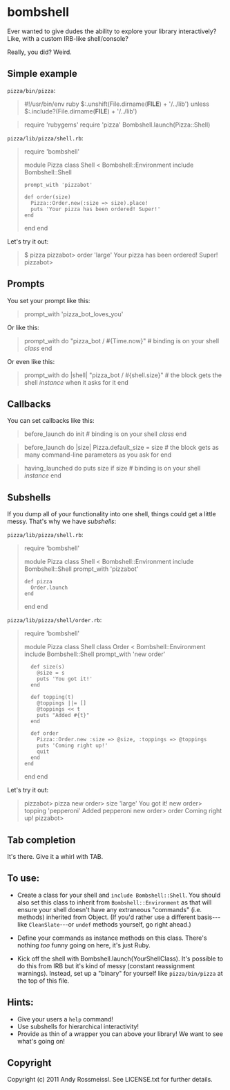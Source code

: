 # bombshell

Ever wanted to give dudes the ability to explore your library interactively? Like, with a custom IRB-like shell/console?

Really, you did? Weird.

## Simple example

`pizza/bin/pizza`:

> #!/usr/bin/env ruby
> $:.unshift(File.dirname(__FILE__) + '/../lib') unless $:.include?(File.dirname(__FILE__) + '/../lib')

> require 'rubygems'
> require 'pizza'
> Bombshell.launch(Pizza::Shell)

`pizza/lib/pizza/shell.rb`:
> require 'bombshell'
> 
> module Pizza
>   class Shell < Bombshell::Environment
>     include Bombshell::Shell
>     
>     prompt_with 'pizzabot'
>     
>     def order(size)
>       Pizza::Order.new(:size => size).place!
>       puts 'Your pizza has been ordered! Super!'
>     end
>   end
> end

Let's try it out:

> $ pizza
> pizzabot> order 'large'
> Your pizza has been ordered! Super!
> pizzabot>

## Prompts

You set your prompt like this:

> prompt_with 'pizza_bot_loves_you'

Or like this:

> prompt_with do
>   "pizza_bot / #{Time.now}" # binding is on your shell *class*
> end

Or even like this:

> prompt_with do |shell|
>   "pizza_bot / #{shell.size}" # the block gets the shell *instance* when it asks for it
> end

## Callbacks

You can set callbacks like this:

> before_launch do
>   init # binding is on your shell *class*
> end

> before_launch do |size|
>   Pizza.default_size = size # the block gets as many command-line parameters as you ask for
> end

> having_launched do
>   puts size if size # binding is on your shell *instance*
> end

## Subshells

If you dump all of your functionality into one shell, things could get a little messy. That's why we have *subshells*:

`pizza/lib/pizza/shell.rb`:

> require 'bombshell'
> 
> module Pizza
>   class Shell < Bombshell::Environment
>     include Bombshell::Shell
>     prompt_with 'pizzabot'
>     
>     def pizza
>       Order.launch
>     end
>   end
> end

`pizza/lib/pizza/shell/order.rb`:
> require 'bombshell'
> 
> module Pizza
>   class Shell
>     class Order < Bombshell::Environment
>       include Bombshell::Shell
>       prompt_with 'new order'
>     
>       def size(s)
>         @size = s
>         puts 'You got it!'
>       end
>       
>       def topping(t)
>         @toppings ||= []
>         @toppings << t
>         puts "Added #{t}"
>       end
>       
>       def order
>         Pizza::Order.new :size => @size, :toppings => @toppings
>         puts 'Coming right up!'
>         quit
>       end
>     end
>   end
> end

Let's try it out:

> pizzabot> pizza
> new order> size 'large'
> You got it!
> new order> topping 'pepperoni'
> Added pepperoni
> new order> order
> Coming right up!
> pizzabot>

## Tab completion

It's there. Give it a whirl with TAB.

## To use:

* Create a class for your shell and `include Bombshell::Shell`. You should also set this class to inherit from `Bombshell::Environment` as that will ensure your shell doesn't have any extraneous "commands" (i.e. methods) inherited from Object. (If you'd rather use a different basis---like `CleanSlate`---or `undef` methods yourself, go right ahead.)

* Define your commands as instance methods on this class. There's nothing *too* funny going on here, it's just Ruby.

* Kick off the shell with Bombshell.launch(YourShellClass). It's possible to do this from IRB but it's kind of messy (constant reassignment warnings). Instead, set up a "binary" for yourself like `pizza/bin/pizza` at the top of this file.

## Hints:

* Give your users a `help` command!
* Use subshells for hierarchical interactivity!
* Provide as thin of a wrapper you can above your library! We want to see what's going on!

## Copyright

Copyright (c) 2011 Andy Rossmeissl. See LICENSE.txt for
further details.
